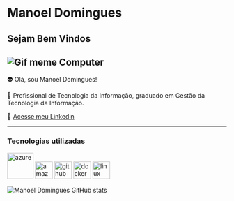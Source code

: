 # Manoel Domingues

## Sejam Bem Vindos ##

![Gif meme Computer](https://media.tenor.com/vnrEB7ikxSkAAAAM/drake-laptop-drake.gif)
---------

👽 Olá, sou Manoel Domingues!

💬 Profissional de Tecnologia da Informação, graduado em  Gestão da Tecnologia da Informação.

📧 [ Acesse meu Linkedin](https://www.linkedin.com/in/manoeldomingues)

-----

### Tecnologias utilizadas 


 <img src="https://cdn.jsdelivr.net/gh/devicons/devicon@latest/icons/azure/azure-original-wordmark.svg" alt="azure" width="60"> 
 <img src="https://cdn.jsdelivr.net/gh/devicons/devicon@latest/icons/amazonwebservices/amazonwebservices-original-wordmark.svg" alt="amazonwebservices" width="40">
 <img src="https://cdn.jsdelivr.net/gh/devicons/devicon@latest/icons/github/github-original-wordmark.svg" alt="github" width="40">
 <img src="https://cdn.jsdelivr.net/gh/devicons/devicon@latest/icons/docker/docker-original-wordmark.svg" alt="docker" width="40">
 <img src="https://cdn.jsdelivr.net/gh/devicons/devicon@latest/icons/linux/linux-original.svg" alt="linux" width="40">

 ![Manoel Domingues GitHub stats](https://github-readme-stats.vercel.app/api?username=dominguesrs&show_icons=true&theme=tokyonight)
          



